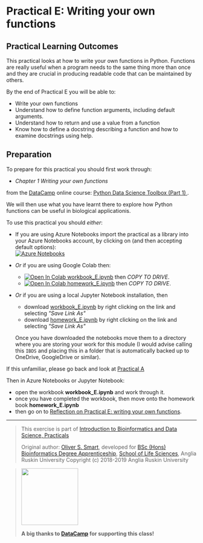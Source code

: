 # Practical E: Writing your own functions

## Practical Learning Outcomes

This practical looks at how to write your own functions in Python. Functions
are really useful when a program needs to the same thing more than once and
they are crucial in producing readable code that can be maintained by others. 

By the end of Practical E you will be able to:
* Write your own functions
* Understand how to define function arguments, including default arguments.
* Understand how to return and use a value from a function
* Know how to define a docstring describing a function and how to examine
  docstrings using help.

## Preparation
To prepare for this practical you should first work through:

*  *Chapter 1 Writing your own functions*

from the
[DataCamp](https://www.datacamp.com/)
online course: [Python Data Science Toolbox (Part 1)
](https://campus.datacamp.com/courses/python-data-science-toolbox-part-1/).

We will then use what you have learnt there to explore how Python functions
can be useful in biological applicationis. 

To use this practical you should *either*:

* If you are using Azure Notebooks import the practical as a library into your Azure Notebooks account,
  by clicking on (and then accepting default options):\
  [![Azure Notebooks](https://notebooks.azure.com/launch.png)
  ](https://notebooks.azure.com/import/gh/ARU-Bioinformatics/prac-E/)

* *Or* if you are using Google Colab then:
  * [![Open In Colab](https://colab.research.google.com/assets/colab-badge.svg) workbook_E.ipynb](
    https://colab.research.google.com/github/ARU-Bioinf-IBDS/prac-E/blob/master/workbook_E.ipynb) 
    then *COPY TO DRIVE*.
  * [![Open In Colab](https://colab.research.google.com/assets/colab-badge.svg) homework_E.ipynb](
    https://colab.research.google.com/github/ARU-Bioinf-IBDS/prac-E/blob/master/homework_E.ipynb) 
    then *COPY TO DRIVE*.  

* *Or* if you are using a local Jupyter Notebook installation, then 
  * download [workbook_E.ipynb](
    https://raw.githubusercontent.com/ARU-Bioinf-IBDS/prac-E/master/workbook_E.ipynb)
    by right clicking on the link and selecting *"Save Link As"*
  * download [homework_E.ipynb](
    https://raw.githubusercontent.com/ARU-Bioinf-IBDS/prac-E/master/homework_E.ipynb)
    by right clicking on the link and selecting *"Save Link As"*

  Once you have downloaded the notebooks move them to a directory where you are
  storing your work for this module (I would advise calling this `IBDS` and placing this in a
  folder that is automatically backed up to OneDrive, GoogleDrive or similar). 

If this unfamiliar, please go back and look at 
  [Practical A](https://github.com/ARU-Bioinf-IBDS/prac-A) 


Then in Azure Notebooks or Jupyter Notebook:
* open the workbook **workbook_E.ipynb** and work through it.
* once you have completed the workbook, then move onto the homework book **homework_E.ipynb**
* then go on to [Reflection on Practical E: writing your own functions](
  https://canvas.anglia.ac.uk/courses/1490/discussion_topics/54475).

-------------------------

> This exercise is part of 
> [Introduction to Bioinformatics and Data Science, Practicals](https://github.com/ARU-Bioinf-IBDS/index/)
>
> Original author: [Oliver S. Smart](https://www.linkedin.com/in/osmart/),
> developed for [BSc (Hons) Bioinformatics Degree Apprenticeship](
  https://www.anglia.ac.uk/bioinformatician),
> [School of Life Sciences](https://www.anglia.ac.uk/science-and-engineering/life-sciences),
> Anglia Ruskin University
> Copyright (c) 2018-2019 Anglia Ruskin University

> <img src="https://aru-bioinf-ibds.github.io./images/DataCamp_Horizontal_RGB.svg" width="150"> 
>
> **A big thanks to [DataCamp](https://www.datacamp.com/) for supporting this class!**
